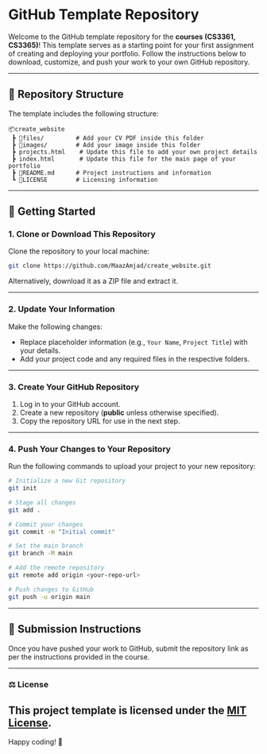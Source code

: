 # GitHub Template Repository

Welcome to the GitHub template repository for the **courses (CS3361, CS3365)**! This template serves as a starting point for your first assignment of creating and deploying your portfolio. Follow the instructions below to download, customize, and push your work to your own GitHub repository.

---

## 📂 Repository Structure
The template includes the following structure:

```
📦create_website
 ┣ 📂files/         # Add your CV PDF inside this folder
 ┣ 📂images/        # Add your image inside this folder
 ┣ projects.html    # Update this file to add your own project details
 ┣ index.html       # Update this file for the main page of your portfolio
 ┣ 📜README.md      # Project instructions and information
 ┗ 📜LICENSE        # Licensing information
```

---

## 🚀 Getting Started

### 1. **Clone or Download This Repository**  
Clone the repository to your local machine:
```bash
git clone https://github.com/MaazAmjad/create_website.git
```
Alternatively, download it as a ZIP file and extract it.

---

### 2. **Update Your Information**  
Make the following changes:
- Replace placeholder information (e.g., `Your Name`, `Project Title`) with your details.
- Add your project code and any required files in the respective folders.

---

### 3. **Create Your GitHub Repository**  
1. Log in to your GitHub account.  
2. Create a new repository (**public** unless otherwise specified).  
3. Copy the repository URL for use in the next step.

---

### 4. **Push Your Changes to Your Repository**  
Run the following commands to upload your project to your new repository:

```bash
# Initialize a new Git repository
git init

# Stage all changes
git add .

# Commit your changes
git commit -m "Initial commit"

# Set the main branch
git branch -M main

# Add the remote repository
git remote add origin <your-repo-url>

# Push changes to GitHub
git push -u origin main
```

---

## 📝 Submission Instructions  
Once you have pushed your work to GitHub, submit the repository link as per the instructions provided in the course.

---

### ⚖️ License  
This project template is licensed under the [MIT License](LICENSE).
---

Happy coding! 🚀
